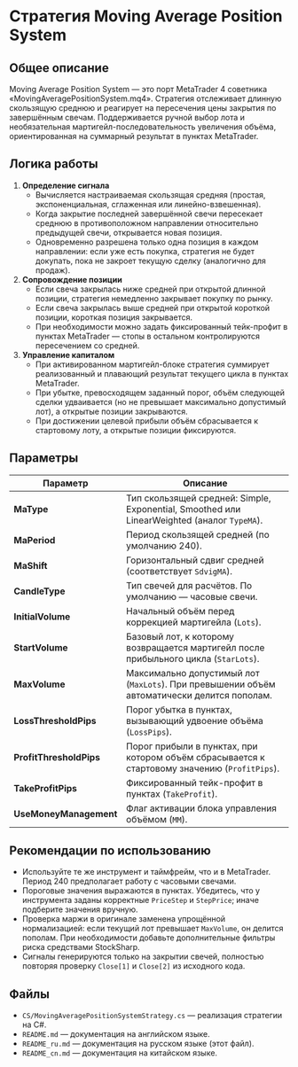 # Стратегия Moving Average Position System

## Общее описание

Moving Average Position System — это порт MetaTrader 4 советника «MovingAveragePositionSystem.mq4». Стратегия отслеживает длинную скользящую среднюю и реагирует на пересечения цены закрытия по завершённым свечам. Поддерживается ручной выбор лота и необязательная мартигейл-последовательность увеличения объёма, ориентированная на суммарный результат в пунктах MetaTrader.

## Логика работы

1. **Определение сигнала**
   - Вычисляется настраиваемая скользящая средняя (простая, экспоненциальная, сглаженная или линейно-взвешенная).
   - Когда закрытие последней завершённой свечи пересекает среднюю в противоположном направлении относительно предыдущей свечи, открывается новая позиция.
   - Одновременно разрешена только одна позиция в каждом направлении: если уже есть покупка, стратегия не будет докупать, пока не закроет текущую сделку (аналогично для продаж).
2. **Сопровождение позиции**
   - Если свеча закрылась ниже средней при открытой длинной позиции, стратегия немедленно закрывает покупку по рынку.
   - Если свеча закрылась выше средней при открытой короткой позиции, короткая позиция закрывается.
   - При необходимости можно задать фиксированный тейк-профит в пунктах MetaTrader — стопы в остальном контролируются пересечением со средней.
3. **Управление капиталом**
   - При активированном мартигейл-блоке стратегия суммирует реализованный и плавающий результат текущего цикла в пунктах MetaTrader.
   - При убытке, превосходящем заданный порог, объём следующей сделки удваивается (но не превышает максимально допустимый лот), а открытые позиции закрываются.
   - При достижении целевой прибыли объём сбрасывается к стартовому лоту, а открытые позиции фиксируются.

## Параметры

| Параметр | Описание |
|----------|----------|
| **MaType** | Тип скользящей средней: Simple, Exponential, Smoothed или LinearWeighted (аналог `TypeMA`). |
| **MaPeriod** | Период скользящей средней (по умолчанию 240). |
| **MaShift** | Горизонтальный сдвиг средней (соответствует `SdvigMA`). |
| **CandleType** | Тип свечей для расчётов. По умолчанию — часовые свечи. |
| **InitialVolume** | Начальный объём перед коррекцией мартигейла (`Lots`). |
| **StartVolume** | Базовый лот, к которому возвращается мартигейл после прибыльного цикла (`StarLots`). |
| **MaxVolume** | Максимально допустимый лот (`MaxLots`). При превышении объём автоматически делится пополам. |
| **LossThresholdPips** | Порог убытка в пунктах, вызывающий удвоение объёма (`LossPips`). |
| **ProfitThresholdPips** | Порог прибыли в пунктах, при котором объём сбрасывается к стартовому значению (`ProfitPips`). |
| **TakeProfitPips** | Фиксированный тейк-профит в пунктах (`TakeProfit`). |
| **UseMoneyManagement** | Флаг активации блока управления объёмом (`MM`). |

## Рекомендации по использованию

- Используйте те же инструмент и таймфрейм, что и в MetaTrader. Период 240 предполагает работу с часовыми свечами.
- Пороговые значения выражаются в пунктах. Убедитесь, что у инструмента заданы корректные `PriceStep` и `StepPrice`; иначе подберите значения вручную.
- Проверка маржи в оригинале заменена упрощённой нормализацией: если текущий лот превышает `MaxVolume`, он делится пополам. При необходимости добавьте дополнительные фильтры риска средствами StockSharp.
- Сигналы генерируются только на закрытии свечей, полностью повторяя проверку `Close[1]` и `Close[2]` из исходного кода.

## Файлы

- `CS/MovingAveragePositionSystemStrategy.cs` — реализация стратегии на C#.
- `README.md` — документация на английском языке.
- `README_ru.md` — документация на русском языке (этот файл).
- `README_cn.md` — документация на китайском языке.

